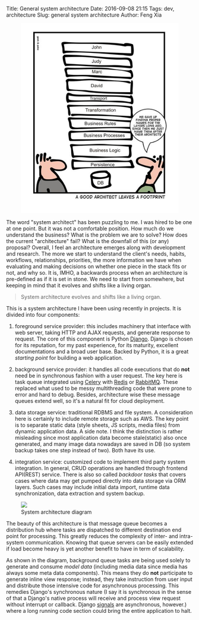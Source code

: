 Title: General system architecture
Date: 2016-09-08 21:15
Tags: dev, architecture
Slug: general system architecture
Author: Feng Xia


<figure class="col l8 m8 s12">
  <img src="/images/architecture_joke.jpg"
       class="center-block img-responsive">
</figure>

The word "system architect" has been puzzling to me.  I was hired to
be one at one point. But it was not a comfortable position. How much
do we understand the business?  What is the problem we are to solve?
How does the current "architecture" fail? What is the downfall of this
(or any) proposal? Overall, I feel an architecture emerges along with
development and research. The more we start to understand the client's
needs, habits, workflows, relationships, priorities, the more
information we have when evaluating and making decisions on whether
one piece in the stack fits or not, and why so. It is, IMHO, a
backwards process when an architecture is pre-defined as if it is set
in stone. We need to start from somewhere, but keeping in mind that it
evolves and shifts like a living organ.

> System architecture evolves and shifts like a living organ.

This is a system architecture I have been using recently in
projects. It is divided into four components:

1. <span class="myhighlight">foreground service provider</span>: this
  includes machinery that interface with web server, taking HTTP and
  AJAX requests, and generate response to request.  The core of this
  component is Python [Django][]. Django is chosen for its reputation,
  for my past experience, for its maturity, excellent documentations
  and a broad user base. Backed by Python, it is a great _starting
  point_ for building a web application.

2. <span class="myhighlight">background service provider</span>: it
  handles all code executions that do **not** need be in synchronous
  fashion with a user request.  The key here is task queue integrated
  using [Celery] with [Redis][] or [RabbitMQ][]. These replaced what
  used to be messy multithreading code that were prone to error and
  hard to debug. Besides, architecture wise these message queues
  extend well, so it's a natural fit for cloud deployment.


3. <span class="myhighlight">data storage service</span>: traditional
  RDBMS and file system. A consideration here is certainly to include
  remote storage such as AWS. The key point is to separate static data
  (style sheets, JS scripts, media files) from dynamic application
  data. A side note. I think the distinction is rather misleading
  since most application data become stale(static) also once
  generated, and many image data nowadays are saved in DB (so system
  backup takes one step instead of two).  Both have its use.

4. <span class="myhighlight">integration service</span>: customized
  code to implement third party system integration. In general, CRUD
  operations are handled through frontend API(REST) service. There is
  also so called *backdoor tasks* that covers cases where data may get
  pumped directly into data storage via ORM layers. Such cases may
  include initial data import, runtime data synchronization, data
  extraction and system backup.


<figure class="row">
  <img src="/images/system_architecture.png"
       class="center-block img-responsive"/>
    <figcaption>System architecture diagram</figcaption>
</figure>

The beauty of this architecture is that message queue becomes a
distribution hub where tasks are dispatched to different destination
end point for processing. This greatly reduces the complexity of
inter- and intra- system communication. Knowing that queue servers can
be easily extended if load become heavy is yet another benefit to have
in term of scalability.

As shown in the diagram, background queue tasks are being used solely
to generate and consume *model data* (including media data since media
has always some meta data components).  This means they do **not**
participate to generate inline view response; instead, they take
instruction from user input and distribute those intensive code for
asynchronous processing.  This remedies Django's synchronous nature (I
say it is synchronous in the sense of that a Django's native process
will receive and process view request without interrupt or callback.
Django [signals][django signals] are asynchronous, however.) where a
long running code section could bring the entire application to halt.

[django]: https://www.djangoproject.com/
[redis]: http://redis.io/
[rabbitmq]: https://www.rabbitmq.com/
[celery]: http://www.celeryproject.org/
[django signals]: https://docs.djangoproject.com/en/1.10/topics/signals/
